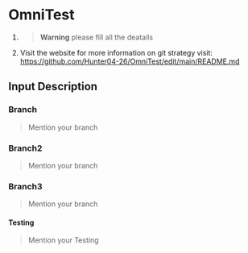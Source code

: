 # OmniTest

1. > **Warning** please fill all the deatails
1. Visit the website for more information on git strategy visit: https://github.com/Hunter04-26/OmniTest/edit/main/README.md
  ## Input Description
   ### Branch
   > Mention your branch
   ### Branch2
   > Mention your branch
   ### Branch3
   > Mention your branch
   #### Testing
   > Mention your Testing
